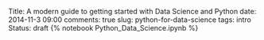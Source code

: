 Title: A modern guide to getting started with Data Science and Python
date: 2014-11-3 09:00
comments: true
slug: python-for-data-science 
tags: intro
Status: draft
{% notebook Python_Data_Science.ipynb %}

